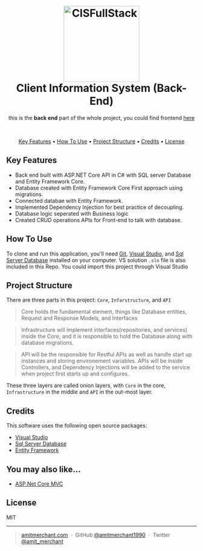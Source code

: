 <h1 align="center">
  <br>
  <a href="https://github.com/kenanlv"><img src="https://cdn.iconscout.com/icon/free/png-512/c-programming-569564.png" alt="CISFullStack" width="200"></a>
  <br>
  Client Information System (Back-End)
  <br>
</h1>


<p align="center"> 
this is the <b>back end</b> part of the whole project, you could find frontend <a href="https://github.com/kenanlv/KenanLv.ClientInfoSystem.FrontEnd">here</a>
</p>
<br>
<p align="center">
  <a href="#key-features">Key Features</a> •
  <a href="#how-to-use">How To Use</a> •
  <a href="#proj-struct">Project Structure</a> •
  <a href="#credits">Credits</a> •
  <a href="#license">License</a>
</p>


## Key Features

* Back end built with ASP.NET Core API in C# with SQL server Database and Entity Framework Core.
* Database created with Entity Framework Core First approach using migrations.
* Connected databae with Entity Framework.
* Implemented Dependency Injection for best practice of decoupling.
* Database logic seperated with Business logic
* Created CRUD operations APIs for Front-end to talk with database.


## How To Use

To clone and run this application, you'll need [Git](https://git-scm.com), [Visual Studio](https://visualstudio.microsoft.com/), and [Sql Server Database](https://www.microsoft.com/en-us/sql-server/sql-server-2019) installed on your computer. VS solution `.sln` file is also included in this Repo. You could import this project through Visual Studio

## Project Structure

There are three parts in this project: `Core`, `Infarstructure`, and `API`
> Core holds the fundamental element, things like Database entities, Request and Response Models, and Interfaces

> Infrastructure will implement interfaces(repositories, and services) inside the Core, and it is responsible to hold the Database along with database migrations. 

> API will be the responsible for Restful APIs as well as handle start up instances and storing environement variables. APIs will be inside Controllers, and Dependency Injections will be added to the service when project first starts up and configures.

These three layers are called onion layers, with `Core` in the core, `Infrastructure` in the middle and `API` in the out-most layer.

## Credits

This software uses the following open source packages:

- [Visual Studio](https://visualstudio.microsoft.com/)
- [Sql Server Database](https://www.microsoft.com/en-us/sql-server/sql-server-2019)
- [Entity Framework](https://docs.microsoft.com/en-us/ef/)


## You may also like...

- [ASP.Net Core MVC](https://docs.microsoft.com/en-us/aspnet/core/mvc/overview?view=aspnetcore-5.0)

## License

MIT

---

> [amitmerchant.com](https://www.amitmerchant.com) &nbsp;&middot;&nbsp;
> GitHub [@amitmerchant1990](https://github.com/amitmerchant1990) &nbsp;&middot;&nbsp;
> Twitter [@amit_merchant](https://twitter.com/amit_merchant)

